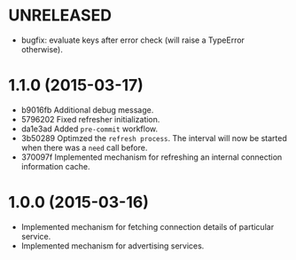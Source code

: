 # UNRELEASED

  * bugfix: evaluate keys after error check (will raise a TypeError otherwise).

# 1.1.0 (2015-03-17)

  * b9016fb Additional debug message.
  * 5796202 Fixed refresher initialization.
  * da1e3ad Added `pre-commit` workflow.
  * 3b50289 Optimzed the `refresh process`. The interval will now be started when there was a `need` call before.
  * 370097f Implemented mechanism for refreshing an internal connection information cache.

# 1.0.0 (2015-03-16)

  * Implemented mechanism for fetching connection details of particular service.
  * Implemented mechanism for advertising services.
